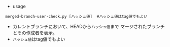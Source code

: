 * usage

```
merged-branch-user-check.py [ハッシュ値]  #ハッシュ値はtag値でもよい
```

* カレントブランチにおいて、HEADから`ハッシュ値`まで マージされたブランチとその作成者を表示。
* `ハッシュ値`はtag値でもよい
